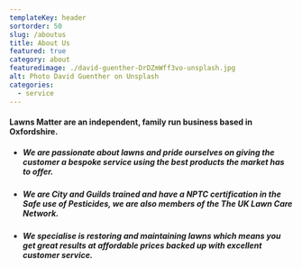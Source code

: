 ```yaml
---
templateKey: header
sortorder: 50
slug: /aboutus
title: About Us
featured: true
category: about
featuredimage: ./david-guenther-DrDZmWff3vo-unsplash.jpg
alt: Photo David Guenther on Unsplash
categories:
  - service
---
```

#### Lawns Matter are an independent, family run business based in Oxfordshire. ####

* ##### We are passionate about lawns and pride ourselves on giving the customer a bespoke service using the best products the market has to offer. #####

* ##### We are City and Guilds trained and have a NPTC certification in the Safe use of Pesticides, we are also members of the The UK Lawn Care Network. #####

* ##### We specialise is restoring and maintaining lawns which means you get great results at affordable prices backed up with excellent customer service. #####
